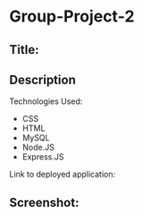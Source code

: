 # Group-Project-2

## Title:


## Description



Technologies Used:
* CSS
* HTML
* MySQL
* Node.JS
* Express.JS

Link to deployed application:

## Screenshot:
